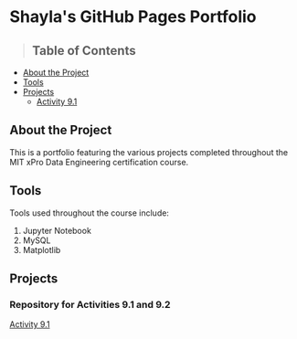 # Shayla's GitHub Pages Portfolio

>## Table of Contents
* [About the Project](#about)
* [Tools](#tools)
* [Projects](#projects)
  * [Activity 9.1](#activity9.1)

## <a id="about">About the Project</a>
This is a portfolio featuring the various projects completed throughout the MIT xPro Data Engineering certification course.

## <a id="tools">Tools</a>
Tools used throughout the course include:
1. Jupyter Notebook
2. MySQL
3. Matplotlib

## <a id="projects">Projects</a>
### <a id="activity9.1">Repository for Activities 9.1 and 9.2</a>
<a href="https://shaylatheroo.github.io/PCDE-Activity-9.1/">Activity 9.1</a>
